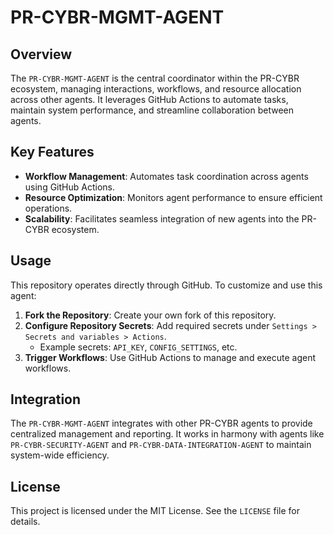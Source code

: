 # PR-CYBR-MGMT-AGENT

## Overview

The `PR-CYBR-MGMT-AGENT` is the central coordinator within the PR-CYBR ecosystem, managing interactions, workflows, and resource allocation across other agents. It leverages GitHub Actions to automate tasks, maintain system performance, and streamline collaboration between agents.

## Key Features

- **Workflow Management**: Automates task coordination across agents using GitHub Actions.
- **Resource Optimization**: Monitors agent performance to ensure efficient operations.
- **Scalability**: Facilitates seamless integration of new agents into the PR-CYBR ecosystem.

## Usage

This repository operates directly through GitHub. To customize and use this agent:

1. **Fork the Repository**: Create your own fork of this repository.
2. **Configure Repository Secrets**: Add required secrets under `Settings > Secrets and variables > Actions`.
   - Example secrets: `API_KEY`, `CONFIG_SETTINGS`, etc.
3. **Trigger Workflows**: Use GitHub Actions to manage and execute agent workflows.

## Integration

The `PR-CYBR-MGMT-AGENT` integrates with other PR-CYBR agents to provide centralized management and reporting. It works in harmony with agents like `PR-CYBR-SECURITY-AGENT` and `PR-CYBR-DATA-INTEGRATION-AGENT` to maintain system-wide efficiency.

## License

This project is licensed under the MIT License. See the `LICENSE` file for details.
